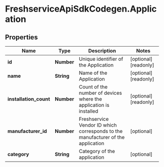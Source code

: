 # FreshserviceApiSdkCodegen.Application

## Properties

| Name                   | Type       | Description                                                                     | Notes                 |
| ---------------------- | ---------- | ------------------------------------------------------------------------------- | --------------------- |
| **id**                 | **Number** | Unique identifier of the Application                                            | [optional] [readonly] |
| **name**               | **String** | Name of the Application                                                         | [optional] [readonly] |
| **installation_count** | **Number** | Count of the number of devices where the application is installed               | [optional] [readonly] |
| **manufacturer_id**    | **Number** | Freshservice Vendor ID which corresponds to the manufacturer of the application | [optional]            |
| **category**           | **String** | Category of the application                                                     | [optional]            |
